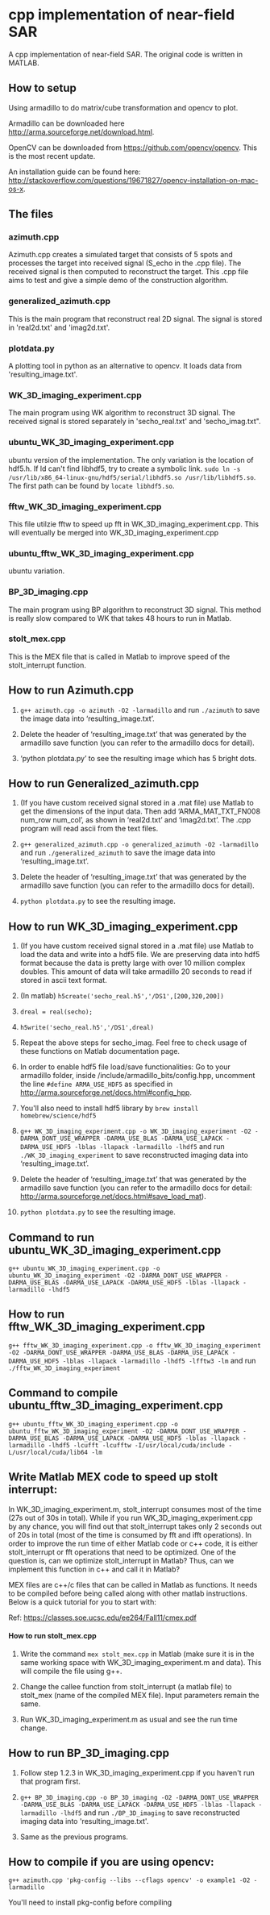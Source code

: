 # cpp implementation of near-field SAR
A cpp implementation of near-field SAR. The original code is written in MATLAB.

## How to setup

Using armadillo to do matrix/cube transformation and opencv to plot.

Armadillo can be downloaded here http://arma.sourceforge.net/download.html.

OpenCV can be downloaded from https://github.com/opencv/opencv. This is the most recent update.

An installation guide can be found here: http://stackoverflow.com/questions/19671827/opencv-installation-on-mac-os-x.


## The files

### azimuth.cpp
Azimuth.cpp creates a simulated target that consists of 5 spots and processes the target into received signal (S_echo in the .cpp file). The received signal is then computed to reconstruct the target. This .cpp file aims to test and give a simple demo of the construction algorithm.

### generalized_azimuth.cpp 
This is the main program that reconstruct real 2D signal. The signal is stored in 'real2d.txt' and 'imag2d.txt'.

### plotdata.py 
A plotting tool in python as an alternative to opencv. It loads data from 'resulting_image.txt'.

### WK_3D_imaging_experiment.cpp
The main program using WK algorithm to reconstruct 3D signal. The received signal is stored separately in 'secho_real.txt' and 'secho_imag.txt".

### ubuntu_WK_3D_imaging_experiment.cpp
ubuntu version of the implementation. The only variation is the location of hdf5.h. If ld can't find libhdf5, try to create a symbolic link. `sudo ln -s /usr/lib/x86_64-linux-gnu/hdf5/serial/libhdf5.so /usr/lib/libhdf5.so`. The first path can be found by `locate libhdf5.so`.

### fftw_WK_3D_imaging_experiment.cpp
This file utilzie fftw to speed up fft in WK_3D_imaging_experiment.cpp. This will eventually be merged into WK_3D_imaging_experiment.cpp

### ubuntu_fftw_WK_3D_imaging_experiment.cpp
ubuntu variation.

### BP_3D_imaging.cpp
The main program using BP algorithm to reconstruct 3D signal. This method is really slow compared to WK that takes 48 hours to run in Matlab.

### stolt_mex.cpp
This is the MEX file that is called in Matlab to improve speed of the stolt_interrupt function.


## How to run Azimuth.cpp

1. `g++ azimuth.cpp -o azimuth -O2 -larmadillo` and run `./azimuth` to save the image data into ‘resulting_image.txt’. 

2. Delete the header of ‘resulting_image.txt’ that was generated by the armadillo save function (you can refer to the armadillo docs for detail).

3. ‘python plotdata.py’ to see the resulting image which has 5 bright dots.


## How to run Generalized_azimuth.cpp

1. (If you have custom received signal stored in a .mat file) use Matlab to get the dimensions of the input data. Then add ‘ARMA_MAT_TXT_FN008 num_row num_col’, as shown in ‘real2d.txt’ and ‘imag2d.txt’. The .cpp program will read ascii from the text files.

2. `g++ generalized_azimuth.cpp -o generalized_azimuth -O2 -larmadillo` and run `./generalized_azimuth` to save the image data into ‘resulting_image.txt’.

3. Delete the header of ‘resulting_image.txt’ that was generated by the armadillo save function (you can refer to the armadillo docs for detail).

4. `python plotdata.py` to see the resulting image.


## How to run WK_3D_imaging_experiment.cpp

1. (If you have custom received signal stored in a .mat file) use Matlab to load the data and write into a hdf5 file. We are preserving data into hdf5 format because the data is pretty large with over 10 million complex doubles. This amount of data will take armadillo 20 seconds to read if stored in ascii text format.
  1. (In matlab) `h5create('secho_real.h5','/DS1',[200,320,200])`
  2. `dreal = real(secho);`
  3. `h5write('secho_real.h5','/DS1',dreal)`
  4. Repeat the above steps for secho_imag. Feel free to check usage of these functions on Matlab documentation page.

2. In order to enable hdf5 file load/save functionalities: Go to your armadillo folder, inside /include/armadillo_bits/config.hpp, uncomment the line `#define ARMA_USE_HDF5` as specified in http://arma.sourceforge.net/docs.html#config_hpp.

3. You'll also need to install hdf5 library by `brew install homebrew/science/hdf5`

4. `g++ WK_3D_imaging_experiment.cpp -o WK_3D_imaging_experiment -O2 -DARMA_DONT_USE_WRAPPER -DARMA_USE_BLAS -DARMA_USE_LAPACK -DARMA_USE_HDF5 -lblas -llapack -larmadillo -lhdf5` and run `./WK_3D_imaging_experiment` to save reconstructed imaging data into ‘resulting_image.txt’.

5. Delete the header of ‘resulting_image.txt’ that was generated by the armadillo save function (you can refer to the armadillo docs for detail: http://arma.sourceforge.net/docs.html#save_load_mat).

6. `python plotdata.py` to see the resulting image.

## Command to run ubuntu_WK_3D_imaging_experiment.cpp

`g++ ubuntu_WK_3D_imaging_experiment.cpp -o ubuntu_WK_3D_imaging_experiment -O2 -DARMA_DONT_USE_WRAPPER -DARMA_USE_BLAS -DARMA_USE_LAPACK -DARMA_USE_HDF5 -lblas -llapack -larmadillo -lhdf5`

## How to run fftw_WK_3D_imaging_experiment.cpp

`g++ fftw_WK_3D_imaging_experiment.cpp -o fftw_WK_3D_imaging_experiment -O2 -DARMA_DONT_USE_WRAPPER -DARMA_USE_BLAS -DARMA_USE_LAPACK -DARMA_USE_HDF5 -lblas -llapack -larmadillo -lhdf5 -lfftw3 -lm` and run `./fftw_WK_3D_imaging_experiment`

## Command to compile ubuntu_fftw_3D_imaging_experiment.cpp
`g++ ubuntu_fftw_WK_3D_imaging_experiment.cpp -o ubuntu_fftw_WK_3D_imaging_experiment -O2 -DARMA_DONT_USE_WRAPPER -DARMA_USE_BLAS -DARMA_USE_LAPACK -DARMA_USE_HDF5 -lblas -llapack -larmadillo -lhdf5 -lcufft -lcufftw -I/usr/local/cuda/include -L/usr/local/cuda/lib64 -lm`

## Write Matlab MEX code to speed up stolt interrupt:

In WK_3D_imaging_experiment.m, stolt_interrupt consumes most of the time (27s out of 30s in total). While if you run WK_3D_imaging_experiment.cpp by any chance, you will find out that stolt_interrupt takes only 2 seconds out of 20s in total (most of the time is consumed by fft and ifft operations). In order to improve the run time of either Matlab code or c++ code, it is either stolt_interrupt or fft operations that need to be optimized. One of the question is, can we optimize stolt_interrupt in Matlab? Thus, can we implement this function in c++ and call it in Matlab?

MEX files are c++/c files that can be called in Matlab as functions. It needs to be compiled before being called along with other matlab instructions. Below is a quick tutorial for you to start with:

Ref: https://classes.soe.ucsc.edu/ee264/Fall11/cmex.pdf

#### How to run stolt_mex.cpp

1. Write the command `mex stolt_mex.cpp` in Matlab (make sure it is in the same working space with WK_3D_imaging_experiment.m and data). This will compile the file using g++.

2. Change the callee function from stolt_interrupt (a matlab file) to stolt_mex (name of the compiled MEX file). Input parameters remain the same. 

3. Run WK_3D_imaging_experiment.m as usual and see the run time change.


## How to run BP_3D_imaging.cpp

1. Follow step 1.2.3 in WK_3D_imaging_experiment.cpp if you haven't run that program first.

2. `g++ BP_3D_imaging.cpp -o BP_3D_imaging -O2 -DARMA_DONT_USE_WRAPPER -DARMA_USE_BLAS -DARMA_USE_LAPACK -DARMA_USE_HDF5 -lblas -llapack -larmadillo -lhdf5` and run `./BP_3D_imaging` to save reconstructed imaging data into 'resulting_image.txt'.

3. Same as the previous programs.


## How to compile if you are using opencv:

`g++ azimuth.cpp 'pkg-config --libs --cflags opencv' -o example1 -O2 -larmadillo`

You'll need to install pkg-config before compiling

